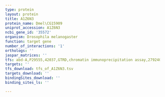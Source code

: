 ```yaml
---
type: protein
layout: protein
title: A1Z6N3
protein_name: Dmel\CG15909
uniprot_accession: A1Z6N3
ncbi_gene_id: '35572'
organism: Drosophila melanogaster
function: target gene
number_of_interactions: '1'
orthologs: ''
jaspar_matrices: ''
tfs: abd-A,P29555,42037,GTRD,chromatin immunoprecipitation assay,27924024%5Buid%5D,No
targets: ''
tfs_download: tfs_of_A1Z6N3.tsv
targets_download: ''
bindingSites_download: ''
binding_sites_ls: ''

---
```

